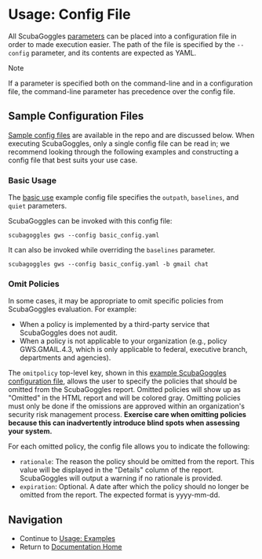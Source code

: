 
# Usage: Config File
All ScubaGoggles [parameters](/docs/usage/Parameters.md) can be placed into a configuration file in order to made execution easier. The path of the file is specified by the `--config` parameter, and its contents are expected as YAML.

> [!NOTE]
> If a parameter is specified both on the command-line and in a configuration file, the command-line parameter has precedence over the config file.

## Sample Configuration Files
[Sample config files](/sample-config-files) are available in the repo and are discussed below. When executing ScubaGoggles, only a single config file can be read in; we recommend looking through the following examples and constructing a config file that best suits your use case.

### Basic Usage
The [basic use](/sample-config-files/basic_config.yaml) example config file specifies the `outpath`, `baselines`, and `quiet` parameters.

ScubaGoggles can be invoked with this config file:
```
scubagoggles gws --config basic_config.yaml
```

It can also be invoked while overriding the `baselines` parameter.
```
scubagoggles gws --config basic_config.yaml -b gmail chat
```

### Omit Policies

In some cases, it may be appropriate to omit specific policies from ScubaGoggles evaluation. For example:
- When a policy is implemented by a third-party service that ScubaGoggles does not audit.
- When a policy is not applicable to your organization (e.g., policy GWS.GMAIL.4.3, which is only applicable to federal, executive branch, departments and agencies).

The `omitpolicy` top-level key, shown in this [example ScubaGoggles configuration file](/sample-config-files/omit_policies.yaml), allows the user to specify the policies that should be omitted from the ScubaGoggles report. Omitted policies will show up as "Omitted" in the HTML report and will be colored gray. Omitting policies must only be done if the omissions are approved within an organization's security risk management process. **Exercise care when omitting policies because this can inadvertently introduce blind spots when assessing your system.**

For each omitted policy, the config file allows you to indicate the following:
- `rationale`: The reason the policy should be omitted from the report. This value will be displayed in the "Details" column of the report. ScubaGoggles will output a warning if no rationale is provided.
- `expiration`: Optional. A date after which the policy should no longer be omitted from the report. The expected format is yyyy-mm-dd.


## Navigation
- Continue to [Usage: Examples](/docs/usage/Examples.md)
- Return to [Documentation Home](/README.md)
